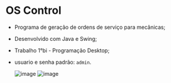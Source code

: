 # OS Control

- Programa de geração de ordens de serviço para mecânicas;
- Desenvolvido com Java e Swing;
- Trabalho 1°bi - Programação Desktop;
- usuario e senha padrão: `admin`.

  ![image](https://github.com/user-attachments/assets/fb3eb18d-d6d0-4ecc-8ab5-023c1ce3b74b)
  ![image](https://github.com/user-attachments/assets/71edada9-9dfa-4fd1-9641-ea3b5b9ed3e2)

